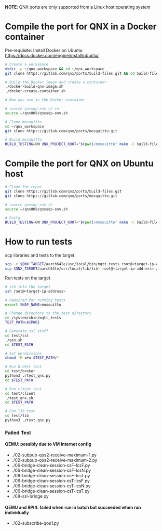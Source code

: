 **NOTE**: QNX ports are only supported from a Linux host operating system

# Compile the port for QNX in a Docker container

Pre-requisite: Install Docker on Ubuntu https://docs.docker.com/engine/install/ubuntu/
```bash
# Create a workspace
mkdir -p ~/qnx_workspace && cd ~/qnx_workspace
git clone https://gitlab.com/qnx/ports/build-files.git && cd build-files

# Build the Docker image and create a container
./docker-build-qnx-image.sh
./docker-create-container.sh

# Now you are in the Docker container

# source qnxsdp-env.sh in
source ~/qnx800/qnxsdp-env.sh

# Clone mosquitto
cd ~/qnx_workspace
git clone https://gitlab.com/qnx/ports/mosquitto.git

# Build mosquitto
BUILD_TESTING=ON QNX_PROJECT_ROOT="$(pwd)/mosquitto" make -C build-files/mosquitto install -j$(nproc)
```

# Compile the port for QNX on Ubuntu host

```bash
# Clone the repos
git clone https://gitlab.com/qnx/ports/build-files.git
git clone https://gitlab.com/qnx/ports/mosquitto.git

# source qnxsdp-env.sh
source ~/qnx800/qnxsdp-env.sh

# Build
BUILD_TESTING=ON QNX_PROJECT_ROOT="$(pwd)/mosquitto" make -C build-files/mosquitto install -j$(nproc)
```

# How to run tests

scp libraries and tests to the target.
```bash
scp -r $QNX_TARGET/aarch64le/usr/local/bin/mqtt_tests root@<target-ip-address>:/system/xbin
scp $QNX_TARGET/aarch64le/usr/local/lib/lib* root@<target-ip-address>:/system/lib
```

Run tests on the target.
```bash
# ssh into the target
ssh root@<target-ip-address>

# Required for running tests
export SNAP_NAME=mosquitto

# Change directory to the test directory
cd /system/xbin/mqtt_tests
TEST_PATH=${PWD}

# Generate ssl stuff
cd test/ssl
./gen.sh
cd $TEST_PATH

# Set permissions
chmod -R a+w $TEST_PATH/*

# Run broker test
cd test/broker
python3 ./test_qnx.py
cd $TEST_PATH

# Run client test
cd test/client
./test_qnx.sh
cd $TEST_PATH

# Run lib test
cd test/lib
python3 ./test_qnx.py
```

### Failed Test
#### QEMU: possibly due to VM internet config
- ./02-subpub-qos2-receive-maximum-1.py
- ./02-subpub-qos2-receive-maximum-2.py
- ./06-bridge-clean-session-csF-lcsF.py
- ./06-bridge-clean-session-csF-lcsN.py
- ./06-bridge-clean-session-csF-lcsT.py
- ./06-bridge-clean-session-csT-lcsF.py
- ./06-bridge-clean-session-csT-lcsN.py
- ./06-bridge-clean-session-csT-lcsT.py
- ./08-ssl-bridge.py

#### QEMU and RPI4: failed when run in batch but succeeded when run individually
- ./02-subscribe-qos1.py

